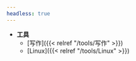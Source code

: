 ```yaml
---
headless: true
---
```


- **工具**
  - [写作]({{< relref "/tools/写作" >}})
  - [Linux]({{< relref "/tools/Linux" >}})
